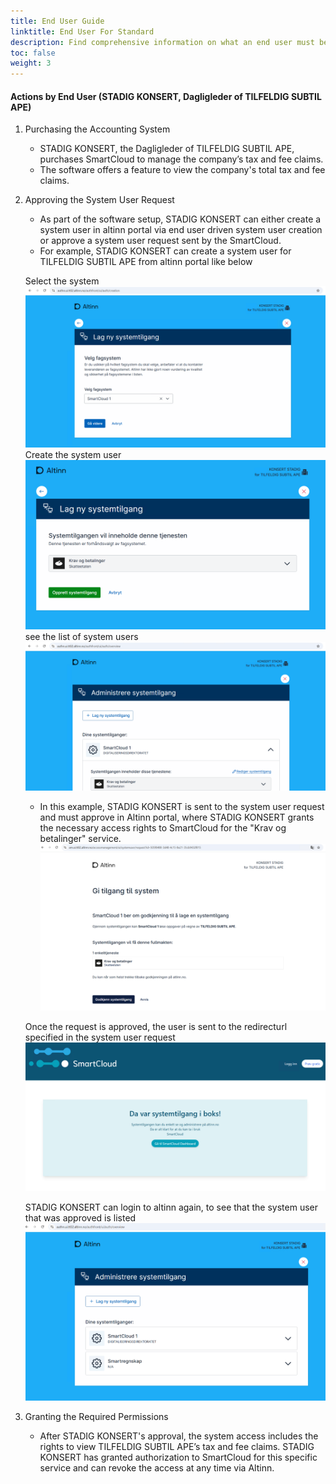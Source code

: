 ```yaml
---
title: End User Guide
linktitle: End User For Standard
description: Find comprehensive information on what an end user must be aware of and the steps to follow to establish a system user integration.
toc: false
weight: 3
---
```


#### Actions by End User (STADIG KONSERT, Dagligleder of TILFELDIG SUBTIL APE)
   1. Purchasing the Accounting System
      - STADIG KONSERT, the Dagligleder of TILFELDIG SUBTIL APE, purchases SmartCloud to manage the company’s tax and fee claims.
      - The software offers a feature to view the company's total tax and fee claims.
   2. Approving the System User Request
      - As part of the software setup, STADIG KONSERT can either create a system user in altinn portal via end user driven system user creation or approve a system user request sent by the SmartCloud.      
      - For example, STADIG KONSERT can create a system user for TILFELDIG SUBTIL APE from altinn portal like below
      
      Select the system
      ![Select system as end user](../../systemvendor/systemtilgang-1.png)
      Create the system user
      ![approve creation of slected system access as end user](../../systemvendor/systemtilgang-2.png)
      see the list of system users
      ![list system users](../../systemvendor/systemtilgang-4.png)
      - In this example, STADIG KONSERT is sent to the system user request and must approve in Altinn portal, where STADIG KONSERT grants the necessary access rights to SmartCloud for the "Krav og betalinger" service.
      ![approve system user request](../../systemvendor/systemtilgang-approve-1.png)

      Once the request is approved, the user is sent to the redirecturl specified in the system user request
      ![vendor receipt page](../../systemvendor/systemtilgang-receipt-vendor.png)

      STADIG KONSERT can login to altinn again, to see that the system user that was approved is listed
      ![system user overview](../../systemvendor/systemtilgang-overview.png)

   3. Granting the Required Permissions
      - After STADIG KONSERT's approval, the system access includes the rights to view TILFELDIG SUBTIL APE’s tax and fee claims.
STADIG KONSERT has granted authorization to SmartCloud for this specific service and can revoke the access at any time via Altinn.
